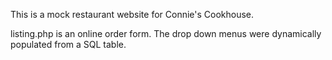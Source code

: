 This is a mock restaurant website for Connie's Cookhouse. 

listing.php is an online order form. The drop down menus were dynamically populated from a SQL table.

